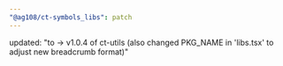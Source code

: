 ```yaml
---
"@ag108/ct-symbols_libs": patch
---
```


updated: "to -> v1.0.4 of ct-utils (also changed PKG_NAME in 'libs.tsx' to adjust new breadcrumb format)"
